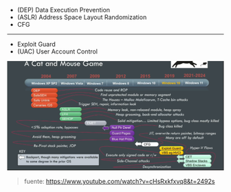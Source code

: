- (DEP) Data Execution Prevention 
- (ASLR) Address Space Layout Randomization
- CFG

---


- Exploit Guard
- (UAC) User Account Control 

![alt text](./OffByOneSecurity.png)

> fuente: https://www.youtube.com/watch?v=cHsRxkfxvq8&t=2492s
